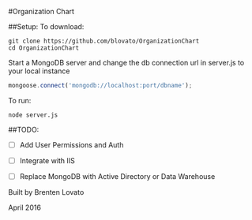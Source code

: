 #Organization Chart 


##Setup:
To download:
```
git clone https://github.com/blovato/OrganizationChart
cd OrganizationChart
```



Start a MongoDB server and change the db connection url in server.js to your local instance

```js
mongoose.connect('mongodb://localhost:port/dbname');
```


To run:
```
node server.js
```


##TODO:
- [ ] Add User Permissions and Auth
- [ ] Integrate with IIS
- [ ] Replace MongoDB with Active Directory or Data Warehouse


Built by Brenten Lovato

April 2016